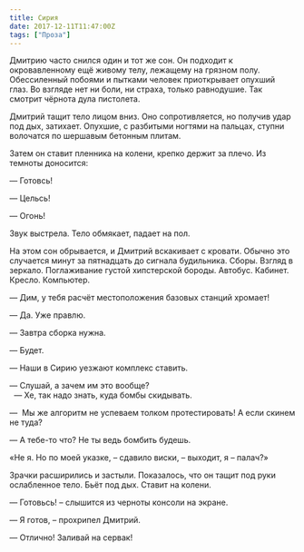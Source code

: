 ```yaml
---
title: Сирия
date: 2017-12-11T11:47:00Z
tags: ["Проза"]
---
```


Дмитрию часто снился один и тот же сон. Он подходит к окровавленному ещё живому телу, лежащему на грязном полу. Обессиленный побоями и пытками человек приоткрывает опухший глаз. Во взгляде нет ни боли, ни страха, только равнодушие. Так смотрит чёрнота дула пистолета. 

Дмитрий тащит тело лицом вниз. Оно сопротивляется, но получив удар под дых, затихает. Опухшие, с разбитыми ногтями на пальцах, ступни волочатся по шершавым бетонным плитам. 

Затем он ставит пленника на колени, крепко держит за плечо. Из темноты доносится: 

— Готовсь! 

— Цельсь! 

— Огонь! 

Звук выстрела. Тело обмякает, падает на пол. 

На этом сон обрывается, и Дмитрий вскакивает с кровати. Обычно это случается минут за пятнадцать до сигнала будильника. Сборы. Взгляд в зеркало. Поглаживание густой хипстерской бороды. Автобус. Кабинет. Кресло. Компьютер. 

— Дим, у тебя расчёт местоположения базовых станций хромает! 

— Да. Уже правлю. 

— Завтра сборка нужна. 

— Будет. 

— Наши в Сирию уезжают комплекс ставить. 

— Слушай, а зачем им это вообще?  
 
— Хе, так надо знать, куда бомбы скидывать. 

—  Мы же алгоритм не успеваем толком протестировать! А если скинем не туда? 

— А тебе-то что? Не ты ведь бомбить будешь.

«Не я. Но по моей указке, – сдавило виски, – выходит, я – палач?» 

Зрачки расширились и застыли. Показалось, что он тащит под руки ослабленное тело. Бьёт под дых. Ставит на колени. 

— Готовьсь! – слышится из черноты консоли на экране. 

— Я готов, – прохрипел Дмитрий. 

— Отлично! Заливай на сервак!

